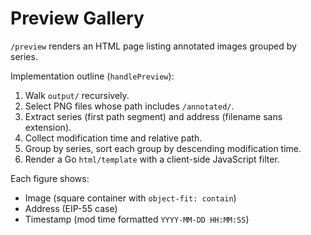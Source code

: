 # Preview Gallery

`/preview` renders an HTML page listing annotated images grouped by series.

Implementation outline (`handlePreview`):
1. Walk `output/` recursively.
2. Select PNG files whose path includes `/annotated/`.
3. Extract series (first path segment) and address (filename sans extension).
4. Collect modification time and relative path.
5. Group by series, sort each group by descending modification time.
6. Render a Go `html/template` with a client-side JavaScript filter.

Each figure shows:
- Image (square container with `object-fit: contain`)
- Address (EIP-55 case)
- Timestamp (mod time formatted `YYYY-MM-DD HH:MM:SS`)
